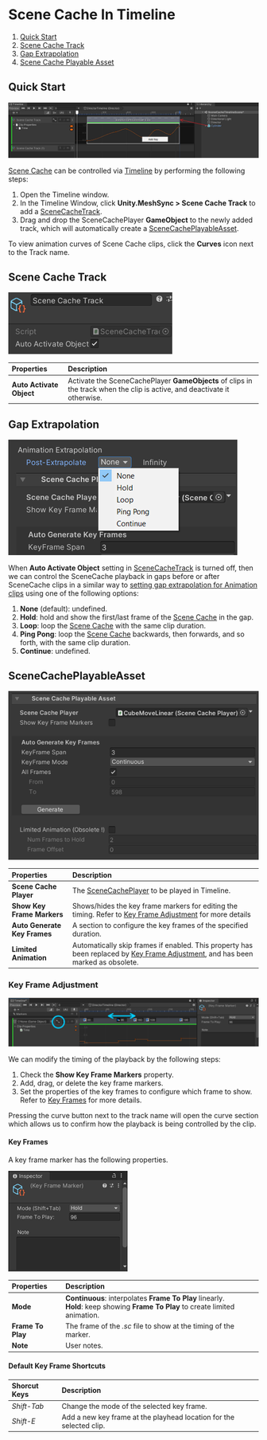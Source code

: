 # Scene Cache In Timeline

1. [Quick Start](#quick-start)
1. [Scene Cache Track](#scene-cache-track)
1. [Gap Extrapolation](#gap-extrapolation)
1. [Scene Cache Playable Asset](#scenecacheplayableasset)

## Quick Start

![Menu](images/SceneCacheInTimeline.png)

[Scene Cache](SceneCache.md) can be controlled via 
[Timeline](https://docs.unity3d.com/Packages/com.unity.timeline@latest) 
by performing the following steps:

1. Open the Timeline window.
1. In the Timeline Window, click **Unity.MeshSync > Scene Cache Track** 
   to add a [SceneCacheTrack](#scene-cache-track).
1. Drag and drop the SceneCachePlayer **GameObject** to the newly added track, 
   which will automatically create a [SceneCachePlayableAsset](#scenecacheplayableasset).

To view animation curves of Scene Cache clips, click the **Curves** icon next to the Track name.
 
## Scene Cache Track

![](images/SceneCacheTrack.png)

|**Properties**            |**Description** |
|:-----------------------  |:---|
| **Auto Activate Object** | Activate the SceneCachePlayer **GameObjects** of clips in the track when the clip is active, and deactivate it otherwise. |

## Gap Extrapolation

![](images/SceneCachePlayableAssetExtrapolation.png)

When **Auto Activate Object** setting in [SceneCacheTrack](#scene-cache-track) 
is turned off, then we can control the SceneCache playback in gaps 
before or after SceneCache clips in a similar way to 
[setting gap extrapolation for Animation clips](https://docs.unity3d.com/Packages/com.unity.timeline@1.7/manual/clp_gap_extrap.html)
using one of the following options:
1. **None** (default): undefined.
1. **Hold**: hold and show the first/last frame of the [Scene Cache](SceneCache.md) in the gap.
1. **Loop**: loop the [Scene Cache](SceneCache.md) with the same clip duration.
1. **Ping Pong**: loop the [Scene Cache](SceneCache.md) backwards, then forwards, and so forth, with the same clip duration.
1. **Continue**: undefined.

## SceneCachePlayableAsset

![](images/SceneCachePlayableAsset.png)

|**Properties**           |**Description** |
|:----------------------- |:---|
| **Scene Cache Player**  | The [SceneCachePlayer](SceneCache.md#scene-cache-player) to be played in Timeline. |
| **Show Key Frame Markers**   | Shows/hides the key frame markers for editing the timing. Refer to [Key Frame Adjustment](#key-frame-adjustment) for more details|
| **Auto Generate Key Frames** | A section to configure the key frames of the specified duration. |
| **Limited Animation**        | Automatically skip frames if enabled. This property has been replaced by [Key Frame Adjustment](#key-frame-adjustment), and has been marked as obsolete. |


### Key Frame Adjustment


![](images/SceneCacheKeyFrameDragging.png)

We can modify the timing of the playback by the following steps:
1. Check the **Show Key Frame Markers** property.
2. Add, drag, or delete the key frame markers.
3. Set the properties of the key frames to configure which frame to show. Refer to [Key Frames](#key-frames) for more details.

Pressing the curve button next to the track name will open the curve section 
which allows us to confirm how the playback is being controlled by the clip.

#### Key Frames

A key frame marker has the following properties.

![](images/SceneCacheKeyFrameMarker.png)

|**Properties**           |**Description** |
|:----------------------- |:---|
| **Mode**            | **Continuous**: interpolates **Frame To Play** linearly. <br/> **Hold**: keep showing **Frame To Play** to create limited animation. |
| **Frame To Play**   | The frame of the *.sc* file to show at the timing of the marker. |
| **Note**            | User notes. |

#### Default Key Frame Shortcuts

|**Shorcut Keys**     |**Description** |
|:----------------------- |:---|
| *Shift-Tab* | Change the mode of the selected key frame. |
| *Shift-E*   | Add a new key frame at the playhead location for the selected clip. |



